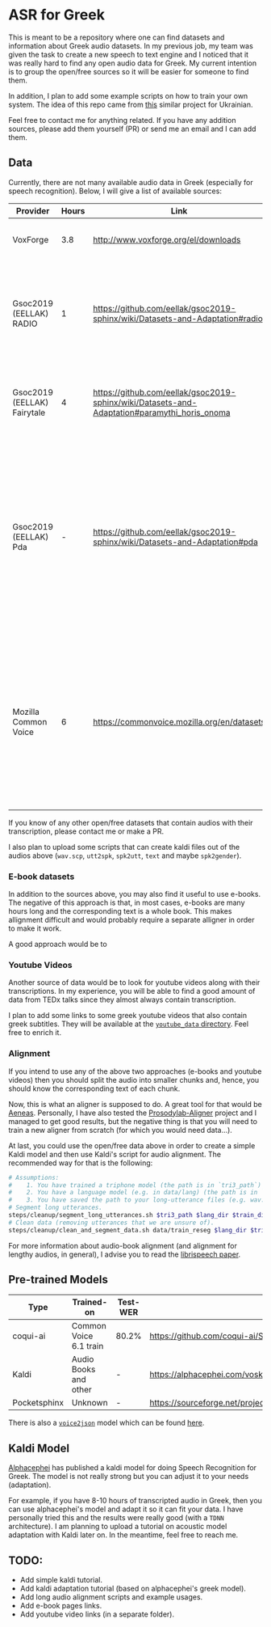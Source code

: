 # ASR for Greek

This is meant to be a repository where one can find datasets and information about Greek audio datasets. In my previous job, my team was given the task to create a new speech to text engine and I noticed that it was really hard to find any open audio data for Greek. My current intention is to group the open/free sources so it will be easier for someone to find them. 

In addition, I plan to add some example scripts on how to train your own system. The idea of this repo came from [this](https://github.com/egorsmkv/speech-recognition-uk) similar project for Ukrainian.

Feel free to contact me for anything related. If you have any addition sources, please add them yourself (PR) or send me an email and I can add them.

## Data

Currently, there are not many available audio data in Greek (especially for speech recognition). Below, I will give a list of available sources:

| Provider                    | Hours | Link                                                                                         | Description                                                                                                                                                                                                       |
|-----------------------------|-------|----------------------------------------------------------------------------------------------|-------------------------------------------------------------------------------------------------------------------------------------------------------------------------------------------------------------------|
| VoxForge                    | 3.8   | http://www.voxforge.org/el/downloads                                                         | Different users say random sentences.                                                                                                                                                                             |
| Gsoc2019 (EELLAK) RADIO     | 1     | https://github.com/eellak/gsoc2019-sphinx/wiki/Datasets-and-Adaptation#radio                 | Multiple Greek speakers of the Department of Journalism tell the news lasting 1 hour (medium size, different speakers).                                                                                           |
| Gsoc2019 (EELLAK) Fairytale | 4     | https://github.com/eellak/gsoc2019-sphinx/wiki/Datasets-and-Adaptation#paramythi_horis_onoma | Greek woman speaker reads a fairytale lasting 4 hours (large size, one speaker).                                                                                                                                  |
| Gsoc2019 (EELLAK) Pda       | -     | https://github.com/eellak/gsoc2019-sphinx/wiki/Datasets-and-Adaptation#pda                   | Recordings of Greek people asking questions about the weather, nearest hospitals, and pharmacies. It was created for the purposes of this diploma thesis (medium size, different speakers, very specific domain). |
| Mozilla Common Voice        | 6     | https://commonvoice.mozilla.org/en/datasets                                                  | Each entry in the dataset consists of a unique MP3 and corresponding text file. May also include demographic metadata like age, sex, and accent that can help train the accuracy of speech recognition engines.   |


If you know of any other open/free datasets that contain audios with their transcription, please contact me or make a PR.

I also plan to upload some scripts that can create kaldi files out of the audios above (`wav.scp`, `utt2spk`, `spk2utt`, `text` and maybe `spk2gender`).

### E-book datasets

In addition to the sources above, you may also find it useful to use e-books. The negative of this approach is that, in most cases, e-books are many hours long and the corresponding text is a whole book. This makes allignment difficult and would probably require a separate alligner in order to make it work. 

A good approach would be to 

### Youtube Videos

Another source of data would be to look for youtube videos along with their transcriptions. In my experience, you will be able to find a good amount of data from TEDx talks since they almost always contain transcription.

I plan to add some links to some greek youtube videos that also contain greek subtitles. They will be available at the [`youtube_data` directory](/youtube_data/). Feel free to enrich it.


### Alignment

If you intend to use any of the above two approaches (e-books and youtube videos) then you should split the audio into smaller chunks and, hence, you should know the corresponding text of each chunk. 

Now, this is what an aligner is supposed to do. A great tool for that would be [Aeneas](https://github.com/readbeyond/aeneas). Personally, I have also tested the [Prosodylab-Aligner](https://github.com/prosodylab/Prosodylab-Aligner) project and I managed to get good results, but the negative thing is that you will need to train a new aligner from scratch (for which you would need data...). 

At last, you could use the open/free data above in order to create a simple Kaldi model and then use Kaldi's script for audio alignment. The recommended way for that is the following:
```bash
# Assumptions: 
#    1. You have trained a triphone model (the path is in `tri3_path`)
#    2. You have a language model (e.g. in data/lang) (the path is in `lang_dir`)
#    3. You have saved the path to your long-utterance files (e.g. wav.scp) in a variable named `train_dir`.
# Segment long utterances.
steps/cleanup/segment_long_utterances.sh $tri3_path $lang_dir $train_dir data/train_reseg exp/segment_train_utts
# Clean data (removing utterances that we are unsure of).
steps/cleanup/clean_and_segment_data.sh data/train_reseg $lang_dir $tri3_path ${tri3_path}_cleanup data/train_cleaned
```

For more information about audio-book alignment (and alignment for lengthy audios, in general), I advise you to read the [librispeech paper](http://www.danielpovey.com/files/2015_icassp_librispeech.pdf).


## Pre-trained Models

| Type         | Trained-on             | Test-WER | Link                                                                      |
|--------------|------------------------|----------|---------------------------------------------------------------------------|
| coqui-ai     | Common Voice 6.1 train | 80.2%    | https://github.com/coqui-ai/STT-models/releases/tag/greek%2Fitml%2Fv0.1.1 |
| Kaldi        | Audio Books and other  | -        | https://alphacephei.com/vosk/models                                       |
| Pocketsphinx | Unknown                | -        | https://sourceforge.net/projects/cmusphinx/files/Acoustic%20and%20Language%20Models/Greek/ |

There is also a [`voice2json`](https://github.com/synesthesiam/voice2json) model which can be found [here](https://github.com/synesthesiam/el-gr_pocketsphinx-cmu).

## Kaldi Model

[Alphacephei]() has published a kaldi model for doing Speech Recognition for Greek. The model is not really strong but you can adjust it to your needs (adaptation). 

For example, if you have 8-10 hours of transcripted audio in Greek, then you can use alphacephei's model and adapt it so it can fit your data. I have personally tried this and the results were really good (with a `TDNN` architecture). I am planning to upload a tutorial on acoustic model adaptation with Kaldi later on. In the meantime, feel free to reach me.


## TODO:
- Add simple kaldi tutorial.
- Add kaldi adaptation tutorial (based on alphacephei's greek model).
- Add long audio alignment scripts and example usages.
- Add e-book pages links.
- Add youtube video links (in a separate folder).
